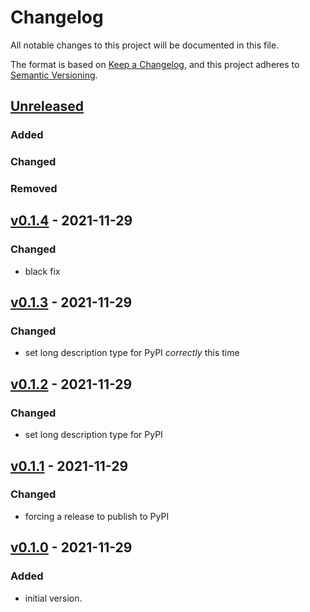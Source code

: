 # Changelog
All notable changes to this project will be documented in this file.

The format is based on [Keep a Changelog](https://keepachangelog.com/en/1.0.0/),
and this project adheres to [Semantic Versioning](https://semver.org/spec/v2.0.0.html).

## [Unreleased]

### Added
### Changed
### Removed

## [v0.1.4] - 2021-11-29
### Changed
- black fix

## [v0.1.3] - 2021-11-29
### Changed
- set long description type for PyPI *correctly* this time

## [v0.1.2] - 2021-11-29
### Changed
- set long description type for PyPI

## [v0.1.1] - 2021-11-29
### Changed
- forcing a release to publish to PyPI

## [v0.1.0] - 2021-11-29
### Added
- initial version.

[Unreleased]: https://github.com/appsembler/django-iapauth/compare/v0.1.4...HEAD
[v0.1.4]: https://github.com/appsembler/django-iapauth/releases/tag/v0.1.3..v0.1.4
[v0.1.3]: https://github.com/appsembler/django-iapauth/releases/tag/v0.1.2..v0.1.3
[v0.1.2]: https://github.com/appsembler/django-iapauth/releases/tag/v0.1.1..v0.1.2
[v0.1.1]: https://github.com/appsembler/django-iapauth/releases/tag/v0.1.0..v0.1.1
[v0.1.0]: https://github.com/appsembler/django-iapauth/releases/tag/v0.1.0
